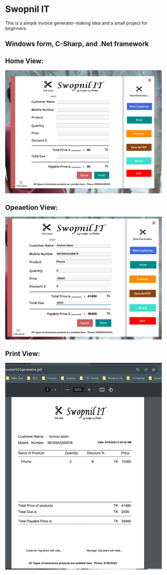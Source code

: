 # Swopnil IT
This is a simple invoice generator-making idea and a small project for beginners.

<h2> Windows form, C-Sharp, and .Net framework </h2>

<h2>Home View:</h2>
<a href="" target="_blank">
  <img src="https://github.com/aminul-islam-niloy/Invoice-Generator-for-Business/blob/master/Swopnil%20IT/Resources/Home%20view.jpg"/>
</a>

<h2>Opeaetion View:</h2>
<a href="" target="_blank">
  <img src="https://github.com/aminul-islam-niloy/Invoice-Generator-for-Business/blob/master/Swopnil%20IT/Resources/Operational.jpg"/>
</a>
<h2>Print View:</h2>

<a href="" target="_blank">
  <img src="https://github.com/aminul-islam-niloy/Invoice-Generator-for-Business/blob/master/Swopnil%20IT/Resources/Pdf%20view.jpg" 
       alt="Print View Image" 
       style="max-width: 100%; height: auto;">
</a>

